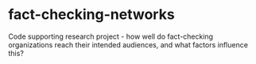 # fact-checking-networks
Code supporting research project - how well do fact-checking organizations reach their intended audiences, and what factors influence this?
